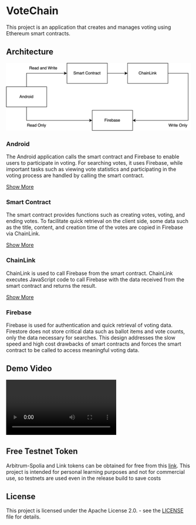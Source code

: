 # VoteChain

This project is an application that creates and manages voting using Ethereum smart contracts.

## Architecture

![architecture](./docs/res/architecture.drawio.png)

### Android

The Android application calls the smart contract and Firebase to enable users to participate in voting. For searching
votes, it uses Firebase, while important tasks such as viewing vote statistics and participating in the voting process
are handled by calling the smart contract.

[Show More](./android)

### Smart Contract

The smart contract provides functions such as creating votes, voting, and ending votes. To facilitate quick retrieval on
the client side, some data such as the title, content, and creation time of the votes are copied in Firebase via
ChainLink.

[Show More](./contract)

### ChainLink

ChainLink is used to call Firebase from the smart contract. ChainLink executes JavaScript code to call Firebase with the
data received from the smart contract and returns the result.

[Show More](./contract/script)

### Firebase

Firebase is used for authentication and quick retrieval of voting data. Firestore does not store critical data such as
ballot items and vote counts, only the data necessary for searches. This design addresses the slow speed and high cost
drawbacks of smart contracts and forces the smart contract to be called to access meaningful voting data.

## Demo Video

<video src="https://github.com/user-attachments/assets/14620fae-e06d-4daf-8fcf-18b4cb61bd67"></video>

## Free Testnet Token

Arbitrum-Spolia and Link tokens can be obtained for free from this [link](https://faucets.chain.link/). This project is
intended for personal learning
purposes and not for commercial use, so testnets are used even in the release build to save costs

## License

This project is licensed under the Apache License 2.0. - see the [LICENSE](./LICENSE.txt) file for details.